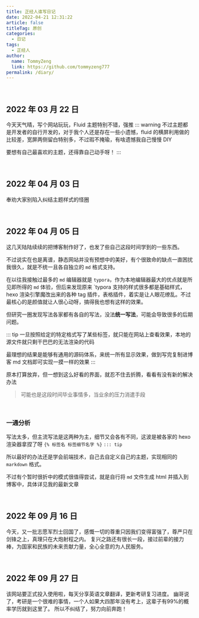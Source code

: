 ```yaml
---
title: 正经人谁写日记
date: 2022-04-21 12:31:22
article: false
titleTag: 原创
categories: 
  - 日记
tags: 
  - 正经人
author: 
  name: TommyZeng
  link: https://github.com/tommyzeng777
permalink: /diary/
---
```

<br>

## 2022 年 03 月 22 日
今天天气晴，写个网站玩玩，Fluid 主题特别不错，强推
::: warning
不过主题都是开发者的自行开发的，对于我个人还是存在一些小遗憾，fluid 的横屏利用做的比较差，宽屏两侧留白特别多，不过瑕不掩瑜，有啥遗憾我自己慢慢 DIY

要想有自己最喜欢的主题，还得靠自己动手呀！
:::

<br>

## 2022 年 04 月 03 日
奉劝大家别陷入纠结主题样式的怪圈

<br>

## 2022 年 04 月 05 日
这几天陆陆续续的把博客制作好了，也发了些自己这段时间学到的一些东西。

不过说实在也是离谱，静态网站并没有预想中的美好，有个很致命的缺点一直困扰我很久，就是不统一且各自独立的 `md` 格式支持。

在以往我接触过最多的 `md` 编辑器就是 `typora`，作为本地编辑器最大的优点就是所见即所得的 `md` 体验，但后来发现原来 `typora 支持的样式很多都是基础样式，hexo 渲染引擎魔改出来的各种 tag 插件，表格插件，着实是让人眼花缭乱。不过最核心的是颜值就让人很心动呀，搞得我也想有这样的效果。

但研究一圈发现写法各家都有各自的写法，没法**统一写法**，可能会导致很多的后期问题。

::: tip
一旦按照给定的特定格式写了某些标签，就只能在网站上查看效果，本地的源文件就只剩干巴巴的无法渲染的代码

最理想的结果是能够有通用的源码体系，来统一所有显示效果，做到写完复制进博客 md 文档即可实现一摸一样的效果
:::

原本打算放弃，但一想到这么好看的界面，就忍不住去折腾，看看有没有新的解决办法

>可能也是这段时间毕业事情多，当业余的压力消遣手段

<br>

### 一通分析
写法太多，但主流写法是这两种为主，细节又会各有不同，这波是被各家的 hexo 渲染器拿捏了呀
`{% 标签名 标签细节名字 %}`  `::: tip`

所以最好的办法还是学会前端技术，自己去自定义自己的主题，实现相同的 `markdown` 格式。

不过有个暂时很折中的模式很值得尝试，就是自行将 `md` 文件生成 html 并插入到博客中，具体详见我的最新文章

<br>

## 2022 年 09 月 16 日
今天，又一批志愿军烈士回国了，感慨一切的尊重只因我们变得富强了，尊严只在剑锋之上，真理只在大炮射程之内。
复兴之路还有很长一段，接过前辈的接力棒，为国家和民族的未来贡献力量，全心全意的为人民服务。

<br>

## 2022 年 09 月 27 日
该网站要正式投入使用啦，每天分享英语文章翻译，更新考研复习进度。
幽哥说了，考研是一个很难的事情，一个人如果大四那年没有考上，这辈子有99%的概率学历就到这里了。
所以不纠结了，努力向前奔跑！


